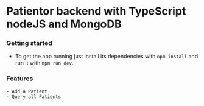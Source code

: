 # Patientor backend with TypeScript nodeJS and MongoDB

### Getting started
  - To get the app running just install its dependencies with ```npm install``` and run it with ```npm run dev```.

### Features
    - Add a Patient 
    - Query all Patients